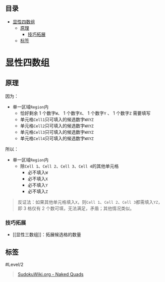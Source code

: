 <!-- START doctoc generated TOC please keep comment here to allow auto update -->
<!-- DON'T EDIT THIS SECTION, INSTEAD RE-RUN doctoc TO UPDATE -->
## 目录

- [显性四数组](#%E6%98%BE%E6%80%A7%E5%9B%9B%E6%95%B0%E7%BB%84)
  - [原理](#%E5%8E%9F%E7%90%86)
    - [技巧拓展](#%E6%8A%80%E5%B7%A7%E6%8B%93%E5%B1%95)
  - [标签](#%E6%A0%87%E7%AD%BE)

<!-- END doctoc generated TOC please keep comment here to allow auto update -->

# 显性四数组

## 原理

因为：
- 单一区域`Region`内
	- 恰好剩余 1 个数字`W`、 1 个数字`X`、 1 个数字`Y` 、 1 个数字`Z` 需要填写
	- 单元格`Cell1`只可填入的候选数字`WXYZ`
	- 单元格`Cell2`只可填入的候选数字`WXYZ`
	- 单元格`Cell3`只可填入的候选数字`WXYZ`
	- 单元格`Cell4`只可填入的候选数字`WXYZ`

所以：
- 单一区域`Region`内
	- 除`Cell 1`、`Cell 2`、`Cell 3`、`Cell 4`的其他单元格
		- 必不填入`W`
		- 必不填入`X`
		- 必不填入`Y`
		- 必不填入`Z`
> 反证法：如果其他单元格填入`X`，则`Cell 1`、`Cell 2`、`Cell 3`都需填入`YZ`，即 3 格仅有 2 个数可填，无法满足，矛盾；其他情况类似。

###  技巧拓展

- [[显性三数组]]：拓展候选格的数量

## 标签

#Level/2

> [SudokuWiki.org - Naked Quads](https://www.sudokuwiki.org/Naked_Candidates#NQ)
